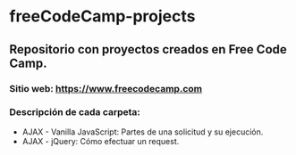 # freeCodeCamp-projects
## Repositorio con proyectos creados en Free Code Camp.
### Sitio web: https://www.freecodecamp.com

### Descripción de cada carpeta:
* AJAX - Vanilla JavaScript: Partes de una solicitud y su ejecución.
* AJAX - jQuery:  Cómo efectuar un request.
